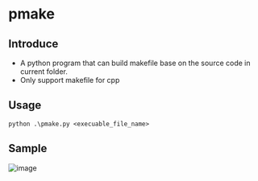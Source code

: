 # pmake

## Introduce
- A python program that can build makefile base on the source code in current folder.
- Only support makefile for cpp

## Usage
```shell
python .\pmake.py <execuable_file_name>
```
## Sample
![image](https://github.com/LJJ0940403/pmake/blob/main/GIF_file/pmake_demo.gif)
